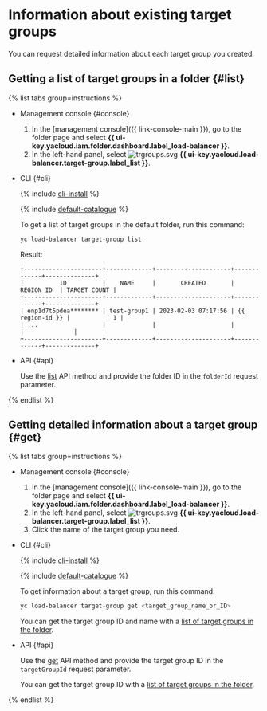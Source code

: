 # Information about existing target groups

You can request detailed information about each target group you created.

## Getting a list of target groups in a folder {#list}

{% list tabs group=instructions %}

- Management console {#console}

   1. In the [management console]({{ link-console-main }}), go to the folder page and select **{{ ui-key.yacloud.iam.folder.dashboard.label_load-balancer }}**.
   1. In the left-hand panel, select ![trgroups.svg](../../_assets/console-icons/target.svg) **{{ ui-key.yacloud.load-balancer.target-group.label_list }}**.

- CLI {#cli}

   {% include [cli-install](../../_includes/cli-install.md) %}

   {% include [default-catalogue](../../_includes/default-catalogue.md) %}

   To get a list of target groups in the default folder, run this command:

   ```bash
   yc load-balancer target-group list
   ```

   Result:


   ```text
   +----------------------+-------------+---------------------+-------------+--------------+
   |          ID          |    NAME     |       CREATED       |  REGION ID  | TARGET COUNT |
   +----------------------+-------------+---------------------+-------------+--------------+
   | enp1d7t5pdea******** | test-group1 | 2023-02-03 07:17:56 | {{ region-id }} |            1 |
   | ...                  |             |                     |             |              |
   +----------------------+-------------+---------------------+-------------+--------------+
   ```



- API {#api}

   Use the [list](../api-ref/TargetGroup/list.md) API method and provide the folder ID in the `folderId` request parameter.

{% endlist %}

## Getting detailed information about a target group {#get}

{% list tabs group=instructions %}

- Management console {#console}

   1. In the [management console]({{ link-console-main }}), go to the folder page and select **{{ ui-key.yacloud.iam.folder.dashboard.label_load-balancer }}**.
   1. In the left-hand panel, select ![trgroups.svg](../../_assets/console-icons/target.svg) **{{ ui-key.yacloud.load-balancer.target-group.label_list }}**.
   1. Click the name of the target group you need.

- CLI {#cli}

   {% include [cli-install](../../_includes/cli-install.md) %}

   {% include [default-catalogue](../../_includes/default-catalogue.md) %}

   To get information about a target group, run this command:

   ```bash
   yc load-balancer target-group get <target_group_name_or_ID>
   ```

   You can get the target group ID and name with a [list of target groups in the folder](#list).

- API {#api}

   Use the [get](../api-ref/TargetGroup/get.md) API method and provide the target group ID in the `targetGroupId` request parameter.

   You can get the target group ID with a [list of target groups in the folder](#list).

{% endlist %}
